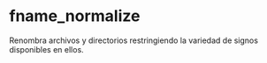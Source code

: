 # fname_normalize
Renombra archivos y directorios restringiendo la variedad de signos disponibles en ellos.
